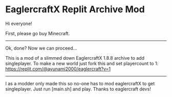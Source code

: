 # EaglercraftX Replit Archive Mod


Hi everyone!

First, please go buy Minecraft.


---


Ok, done? Now we can proceed...

This is a mod of a slimmed down EaglercraftX 1.8.8 archive to add singleplayer.
To make a new world just fork this and set playercount to 1: https://replit.com/@ayunami2000/eaglercraft?v=1

---

I as a modder only made this so no-one has to mod eaglercraftX to get singleplayer. Just run [main.sh] and play.
Thanks to eaglercraft devs!
